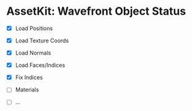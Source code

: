 # AssetKit: Wavefront Object Status

- [x] Load Positions
- [x] Load Texture Coords
- [x] Load Normals
- [x] Load Faces/Indices
- [x] Fix Indices 
- [ ] Materials
- [ ] ...

